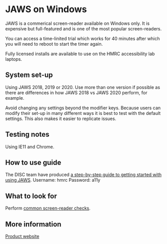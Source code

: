 # JAWS on Windows
JAWS is a commerical screen-reader available on Windows only. It is expensive but full-featured and is one of the most popular screen-readers.

You can access a time-linited trial which works for 40 minutes after which you will need to reboot to start the timer again.

Fully licensed installs are available to use on the HMRC accessibility lab laptops.

## System set-up
Using JAWS 2018, 2019 or 2020. Use more than one version if possible as there are differences in how JAWS 2018 vs JAWS 2020 perform, for example.

Avoid changing any settings beyond the modifier keys. Because users can modify their set-up in many different ways it is best to test with the default settings. This also makes it easier to replicate issues.

## Testing notes
Using IE11 and Chrome.

## How to use guide
The DISC team have produced [a step-by-step guide to getting started with using JAWS](https://accessibility-training.herokuapp.com/jaws/).
Username: hmrc
Password: a11y

## What to look for
Perform [common screen-reader checks](common/screen-readers.md).

## More information
[Product website](https://www.freedomscientific.com/products/software/jaws/)
